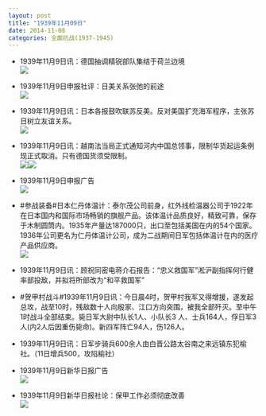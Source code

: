 ```yaml
---
layout: post
title: "1939年11月09日"
date: 2014-11-08
categories: 全面抗战(1937-1945)
---
```


<meta name="referrer" content="no-referrer" />

- 1939年11月9日讯：德国抽调精锐部队集结于荷兰边境 <br/><img src="https://ww4.sinaimg.cn/large/aca367d8jw1em51ngy3ooj20a606ugmi.jpg" />

- 1939年11月9日申报社评：日美关系张弛的前途 <br/><img src="https://ww2.sinaimg.cn/large/aca367d8jw1em4zx4opslj20u413s4qp.jpg" />

- 1939年11月9日讯：日本各报鼓吹联苏反美。反对美国扩充海军程序，主张苏日树立友谊关系。 <br/><img src="https://ww4.sinaimg.cn/large/aca367d8jw1em4sz1059xj20f80cndl5.jpg" />

- 1939年11月9日讯：越南法当局正式通知河内中国总领事，限制华货起运条例现正式取消。只有德国货须受限制。 <br/><img src="https://ww3.sinaimg.cn/large/aca367d8jw1em4m19dd9aj201j09c0so.jpg" /><img src="https://ww1.sinaimg.cn/large/aca367d8jw1em4m1aqc1nj20ld05mtae.jpg" />

- 1939年11月9日申报广告 <br/><img src="https://ww3.sinaimg.cn/large/aca367d8jw1em4kbd67xfj20ox0a076y.jpg" />

- #参战装备#日本仁丹体温计：泰尔茂公司前身，红外线检温器公司于1922年在日本国内和国际市场畅销的旗舰产品。该体温计品质良好，精致可靠，保存于木制圆筒内。1935年产量达187000只，出口至包括美国在内的54个国家。1936年公司更名为仁丹体温计公司，成为二战期间日军包括体温计在内的医疗产品供应商。 <br/><img src="https://ww3.sinaimg.cn/large/aca367d8jw1em4ikvnz79j206o0tf0va.jpg" />

- 1939年11月9日讯：顾祝同密电蒋介石报告：“忠义救国军”淞沪副指挥何行健率部投敌，并拟将所部改为“和平救国军” 

- #贺甲村战斗#1939年11月9日讯：今日晨4时，贺甲村我军又得增援，遂发起总攻，战至10时，残敌数十人向殷家、江口方向突围，被我全部歼灭。至中午1时战斗全部结束。毙日军大尉中队长1人、小队长3 人、士兵164人，俘日军3人(内2人后因重伤毙命)。新四军阵亡94人，伤126人。 

- 1939年11月9日讯：日军步骑兵600余人由白晋公路太谷南之来远镇东犯榆社。（11日增兵500，攻陷榆社） 

- 1939年11月9日新华日报广告 <br/><img src="https://ww2.sinaimg.cn/large/aca367d8jw1em3wlhg19dj207c0krjsc.jpg" />

- 1939年11月9日新华日报社论：保甲工作必须彻底改善 <br/><img src="https://ww1.sinaimg.cn/large/aca367d8jw1em3uv0b0grj210d0h2dlx.jpg" />

